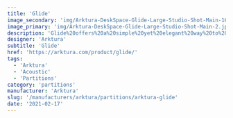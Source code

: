 ```yaml
---
title: 'Glide'
image_secondary: 'img/Arktura-DeskSpace-Glide-Large-Studio-Shot-Main-1600x1078.jpg'
image_primary: 'img/Arktura-DeskSpace-Glide-Large-Studio-Shot-Main-2.jpg'
description: 'Glide%20offers%20a%20simple%20yet%20elegant%20way%20to%20envelop%20your%20workstation%20and%20is%20available%20in%203%20adjustable%20sizes%2C%20designed%20for%20all%20budgets.%20Its%20quick%20interlocking%20system%20makes%20it%20easy%20to%20bring%20privacy%2C%20comfort%2C%20and%20peace%20of%20mind%20to%20workplaces.%20Choose%20from%20either%20lightweight%20and%20durable%20high-performance%20acoustic%20PET%20Soft%20Sound%AE%20construction%2C%20available%20with%20an%20anti-microbial%20option%2C%20to%20enhance%20comfort%20through%20noise%20reduction%2C%20or%20more%20affordable%20yet%20surprisingly%20rugged%20corrugated%20fiberboard%20versions.%20Glide%20helps%20create%20calm%20semi-enclosed%20workspaces%20that%20limit%20direct%20air%20currents%20and%20provide%20tools%20for%20comfort%2C%20privacy%2C%20and%20safety.%20Glide%20combines%20well%20with%20our%20existing%20SoftScreen%u2122%uFE0F%20line%20of%20wall%20panels%20and%20our%20the%20rest%20of%20our%20new%20line%20of%20desk%20partition%20systems.'
designer: 'Arktura'
subtitle: 'Glide'
href: 'https://arktura.com/product/glide/'
tags:
  - 'Arktura'
  - 'Acoustic'
  - 'Partitions'
category: 'partitions'
manufacturer: 'Arktura'
slug: '/manufacturers/arktura/partitions/arktura-glide'
date: '2021-02-17'
---
```

